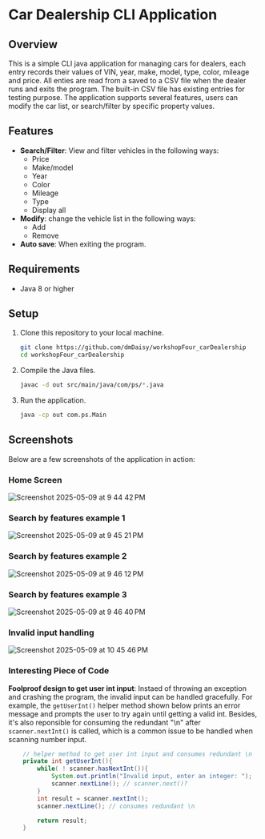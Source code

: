 # Car Dealership CLI Application

## Overview

This is a simple CLI java application for managing cars for dealers, each entry records their values of VIN, year, make, model, type, color, mileage and price.
All enties are read from a saved to a CSV file when the dealer runs and exits the program. The built-in CSV file has existing entries for testing purpose.
The application supports several features, users can modify the car list, or search/filter by specific property values. 

## Features

- **Search/Filter**: View and filter vehicles in the following ways:
  - Price
  - Make/model
  - Year
  - Color
  - Mileage
  - Type
  - Display all
- **Modify**: change the vehicle list in the following ways:
  - Add
  - Remove
- **Auto save**: When exiting the program.

## Requirements

- Java 8 or higher

## Setup

1. Clone this repository to your local machine.

    ```bash
    git clone https://github.com/dmDaisy/workshopFour_carDealership
    cd workshopFour_carDealership
    ```

2. Compile the Java files.

    ```bash
    javac -d out src/main/java/com/ps/*.java
    ```

3. Run the application.

    ```bash
    java -cp out com.ps.Main
    ```

## Screenshots

Below are a few screenshots of the application in action:

### Home Screen

![Screenshot 2025-05-09 at 9 44 42 PM](https://github.com/user-attachments/assets/63bc2b5b-7acb-4c16-8eb1-1c891ec64f39)


### Search by features example 1

![Screenshot 2025-05-09 at 9 45 21 PM](https://github.com/user-attachments/assets/8679b20c-9fbe-457d-8cbf-49162aff6dea)


### Search by features example 2

![Screenshot 2025-05-09 at 9 46 12 PM](https://github.com/user-attachments/assets/162bb91a-eed3-4425-91d7-5cb7b5ad0454)


### Search by features example 3

![Screenshot 2025-05-09 at 9 46 40 PM](https://github.com/user-attachments/assets/060ed825-f33d-4daa-9609-37e42db69a3e)


### Invalid input handling

![Screenshot 2025-05-09 at 10 45 46 PM](https://github.com/user-attachments/assets/1cf2aee3-d138-468e-9239-f0ab36f6b917)



### Interesting Piece of Code
**Foolproof design to get user int input**: Instaed of throwing an exception and crashing the program, the invalid input can be handled gracefully. 
For example, the `getUserInt()` helper method shown below prints an error message and prompts the user to try again until getting a valid int.
Besides, it's also reponsible for consuming the redundant "\n" after `scanner.nextInt()` is called, which is a common issue to be handled when scanning number input.

```java
    // helper method to get user int input and consumes redundant \n
    private int getUserInt(){
        while( ! scanner.hasNextInt()){
            System.out.println("Invalid input, enter an integer: ");
            scanner.nextLine(); // scanner.next()?
        }
        int result = scanner.nextInt();
        scanner.nextLine(); // consumes redundant \n

        return result;
    }
